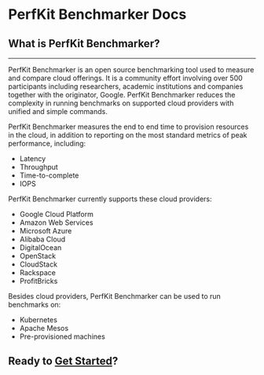 # PerfKit Benchmarker Docs

## What is PerfKit Benchmarker?
---
PerfKit Benchmarker is an open source benchmarking tool used to measure and
compare cloud offerings. It is a community effort involving over 500
participants including researchers, academic institutions and companies together
with the originator, Google. PerfKit Benchmarker reduces the complexity in
running benchmarks on supported cloud providers with unified and simple
commands.

PerfKit Benchmarker measures the end to end time to provision
resources in the cloud, in addition to reporting on the most standard metrics
of peak performance, including:

- Latency
- Throughput
- Time-to-complete
- IOPS

PerfKit Benchmarker currently supports these cloud providers:

- Google Cloud Platform
- Amazon Web Services
- Microsoft Azure
- Alibaba Cloud
- DigitalOcean
- OpenStack
- CloudStack
- Rackspace
- ProfitBricks

Besides cloud providers, PerfKit Benchmarker can be used to run benchmarks on:

- Kubernetes
- Apache Mesos
- Pre-provisioned machines

## Ready to [Get Started](documentation/getting-started.md)?
